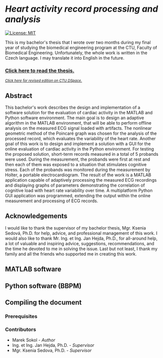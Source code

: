 # *Heart activity record processing and analysis*

[![License: MIT](https://img.shields.io/badge/license-CC%20BY--SA%204.0-blue.svg)](https://creativecommons.org/licenses/by-sa/4.0)

This is my bachelor's thesis that I wrote over two months during my final year of studying the biomedical engineering program at the CTU,  Faculty of Biomedical Engineering. Unfortunately, the whole work is written in the Czech language. I may translate it into English in the future.

### [Click here to read the thesis.](http://mareksokol.cz)
<sup>*[Click here for revised edition on CTU DSpace.](https://dspace.cvut.cz/)*</sup>

## Abstract
This bachelor's work describes the design and implementation of a software
solution for the evaluation of cardiac activity in the MATLAB and Python
software environment. The main goal is to design an adaptive algorithm in the
MATLAB environment, that will be able to perform offline analysis on the
measured ECG signal loaded with artifacts. The nonlinear geometric method of the
Poincaré graph was chosen for the analysis of the processed record, which
evaluates the variability of the heart rate. Another goal of this work is to
design and implement a solution with a GUI for the online evaluation of cardiac
activity in the Python environment. For testing the proposed solution,
short-term records measured in a total of 5 probands were used. During the
measurement, the probands were first at rest and then each of them was exposed
to a situation that stimulates cognitive stress. Each of the probands was
monitored during the measurement by Holter, a portable electrocardiogram. The
result of the work is a MATLAB application capable of adaptively processing the
measured ECG recordings and displaying graphs of parameters demonstrating the
correlation of cognitive load with heart rate variability over time. A
multiplatform Python GUI application was programmed, extending the output within
the online measurement and processing of ECG records.

## Acknowledgements
I would like to thank the supervisor of my bachelor thesis, Mgr. Ksenia Sedová, Ph.D. for help, advice, and professional management of this work. I would also like to thank Mr. Ing. et Ing. Jan Hejda, Ph.D., for all-around help, a lot of valuable and inspiring advice, suggestions, recommendations, and the time he devoted to me in solving the issue. Last but not least, I thank my family and all the friends who supported me in creating this work.
## MATLAB software

## Python software (BBPM)

## Compiling the document

### Prerequisites

### Contributors
* Marek Sokol - *Author*
* Ing. et Ing. Jan Hejda, Ph.D. - *Supervisor*
* Mgr. Ksenia Sedova, Ph.D. - *Supervisor*
